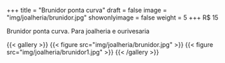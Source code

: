 +++
title = "Brunidor ponta curva"
draft = false
image = "img/joalheria/brunidor.jpg"
showonlyimage = false
weight = 5
+++
<span class="price">R$ 15</span>

<!--more-->

Brunidor ponta curva. Para joalheria e ourivesaria

{{< gallery >}}
{{< figure src="img/joalheria/brunidor.jpg" >}}
{{< figure src="img/joalheria/brunidor1.jpg" >}}
{{< /gallery >}}
